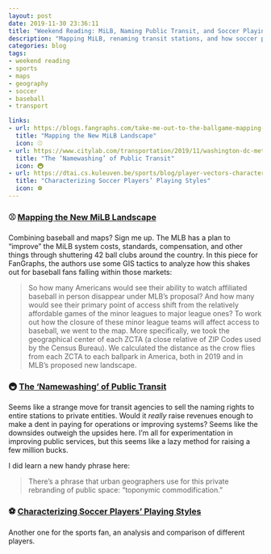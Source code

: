 ```yaml
---
layout: post
date: 2019-11-30 23:36:11
title: "Weekend Reading: MiLB, Naming Public Transit, and Soccer Playing Styles"
description: "Mapping MiLB, renaming transit stations, and how soccer players play."
categories: blog
tags:
- weekend reading
- sports
- maps
- geography
- soccer
- baseball
- transport

links:
- url: https://blogs.fangraphs.com/take-me-out-to-the-ballgame-mapping-the-new-milb-landscape/
  title: "Mapping the New MiLB Landscape"
  icon: ⚾
- url: https://www.citylab.com/transportation/2019/11/washington-dc-metro-station-names-public-transit-fares-map/602290/
  title: "The ‘Namewashing’ of Public Transit"
  icon: 🚇
- url: https://dtai.cs.kuleuven.be/sports/blog/player-vectors-characterizing-soccer-players-playing-style
  title: "Characterizing Soccer Players’ Playing Styles"
  icon: ⚽
---
```


### ⚾ [Mapping the New MiLB Landscape](https://blogs.fangraphs.com/take-me-out-to-the-ballgame-mapping-the-new-milb-landscape/ "Mapping the New MiLB Landscape")

Combining baseball and maps? Sign me up. The MLB has a plan to “improve” the MiLB system costs, standards, compensation, and other things through shuttering 42 ball clubs around the country. In this piece for FanGraphs, the authors use some GIS tactics to analyze how this shakes out for baseball fans falling within those markets:

> So how many Americans would see their ability to watch affiliated baseball in person disappear under MLB’s proposal? And how many would see their primary point of access shift from the relatively affordable games of the minor leagues to major league ones? To work out how the closure of these minor league teams will affect access to baseball, we went to the map. More specifically, we took the geographical center of each ZCTA (a close relative of ZIP Codes used by the Census Bureau). We calculated the distance as the crow flies from each ZCTA to each ballpark in America, both in 2019 and in MLB’s proposed new landscape.

### 🚇 [The ‘Namewashing’ of Public Transit](https://www.citylab.com/transportation/2019/11/washington-dc-metro-station-names-public-transit-fares-map/602290/ "The ‘Namewashing’ of Public Transit")

Seems like a strange move for transit agencies to sell the naming rights to entire stations to private entities. Would it _really_ raise revenues enough to make a dent in paying for operations or improving systems? Seems like the downsides outweigh the upsides here. I’m all for experimentation in improving public services, but this seems like a lazy method for raising a few million bucks.

I did learn a new handy phrase here:

> There’s a phrase that urban geographers use for this private rebranding of public space: “toponymic commodification.”

### ⚽ [Characterizing Soccer Players’ Playing Styles](https://dtai.cs.kuleuven.be/sports/blog/player-vectors-characterizing-soccer-players-playing-style "Characterizing Soccer Players’ Playing Styles")

Another one for the sports fan, an analysis and comparison of different players.
